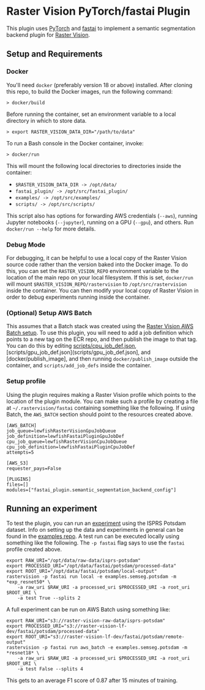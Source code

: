 # Raster Vision PyTorch/fastai Plugin

This plugin uses [PyTorch](https://pytorch.org/) and [fastai](https://docs.fast.ai/) to implement a semantic segmentation backend plugin for [Raster Vision](https://rastervision.io/).

## Setup and Requirements

### Docker
You'll need `docker` (preferably version 18 or above) installed. After cloning this repo, to build the Docker images, run the following command:

```shell
> docker/build
```

Before running the container, set an environment variable to a local directory in which to store data.
```shell
> export RASTER_VISION_DATA_DIR="/path/to/data"
```
To run a Bash console in the Docker container, invoke:
```shell
> docker/run
```
This will mount the following local directories to directories inside the container:
* `$RASTER_VISION_DATA_DIR -> /opt/data/`
* `fastai_plugin/ -> /opt/src/fastai_plugin/`
* `examples/ -> /opt/src/examples/`
* `scripts/ -> /opt/src/scripts/`

This script also has options for forwarding AWS credentials (`--aws`), running Jupyter notebooks (`--jupyter`), running on a GPU (`--gpu`), and others.
Run `docker/run --help` for more details.

### Debug Mode

For debugging, it can be helpful to use a local copy of the Raster Vision source code rather than the version baked into the Docker image. To do this, you can set the `RASTER_VISION_REPO` environment variable to the location of the main repo on your local filesystem. If this is set, `docker/run` will mount `$RASTER_VISION_REPO/rastervision` to `/opt/src/rastervision` inside the container. You can then modify your local copy of Raster Vision in order to debug experiments running inside the container.

### (Optional) Setup AWS Batch

This assumes that a Batch stack was created using the [Raster Vision AWS Batch setup](https://github.com/azavea/raster-vision-aws).
To use this plugin, you will need to add a job definition which points to a new tag on the ECR repo, and then publish the image to that tag.
You can do this by editing [scripts/cpu_job_def.json](scripts/cpu_job_def.json), [scripts/gpu_job_def.json](scripts/gpu_job_def.json], and [docker/publish_image], and then running `docker/publish_image` outside the container, and `scripts/add_job_defs` inside the container.

### Setup profile

Using the plugin requires making a Raster Vision profile which points to the location of the plugin module. You can make such a profile by creating a file at `~/.rastervision/fastai` containing something like the following. If using Batch, the `AWS_BATCH` section should point to the resources created above.

```
[AWS_BATCH]
job_queue=lewfishRasterVisionGpuJobQueue
job_definition=lewfishFastaiPluginGpuJobDef
cpu_job_queue=lewfishRasterVisionCpuJobQueue
cpu_job_definition=lewfishFastaiPluginCpuJobDef
attempts=5

[AWS_S3]
requester_pays=False

[PLUGINS]
files=[]
modules=["fastai_plugin.semantic_segmentation_backend_config"]
```

## Running an experiment

To test the plugin, you can run an [experiment](examples/potsdam.py) using the ISPRS Potsdam dataset. Info on setting up the data and experiments in general can be found in the [examples repo](https://github.com/azavea/raster-vision-examples#isprs-potsdam-semantic-segmentation). A test run can be executed locally using something like the following. The `-p fastai` flag says to use the `fastai` profile created above.

```
export RAW_URI="/opt/data/raw-data/isprs-potsdam"
export PROCESSED_URI="/opt/data/fastai/potsdam/processed-data"
export ROOT_URI="/opt/data/fastai/potsdam/local-output"
rastervision -p fastai run local -e examples.semseg.potsdam -m *exp_resnet50* \
    -a raw_uri $RAW_URI -a processed_uri $PROCESSED_URI -a root_uri $ROOT_URI \
    -a test True --splits 2
```

A full experiment can be run on AWS Batch using something like:

```
export RAW_URI="s3://raster-vision-raw-data/isprs-potsdam"
export PROCESSED_URI="s3://raster-vision-lf-dev/fastai/potsdam/processed-data"
export ROOT_URI="s3://raster-vision-lf-dev/fastai/potsdam/remote-output"
rastervision -p fastai run aws_batch -e examples.semseg.potsdam -m *resnet18* \
    -a raw_uri $RAW_URI -a processed_uri $PROCESSED_URI -a root_uri $ROOT_URI \
    -a test False --splits 4
```

This gets to an average F1 score of 0.87 after 15 minutes of training.